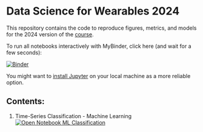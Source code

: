 # Data Science for Wearables 2024

This repository contains the code to reproduce figures, metrics, and models for the 2024 version of the [course]([https://hpi.de/digital-health-cluster/teaching/winter-term-2023-24/data-management-for-digital-health.html](https://hpi.de/studium/im-studium/lehrveranstaltungen/digital-health-ma/lehrveranstaltung/wise-23-24-3862-fundamentals-of-programming-for-digital-health.html)).

To run all notebooks interactively with MyBinder, click here (and wait for a few seconds):

[![Binder](https://mybinder.org/badge_logo.svg)](https://mybinder.org/v2/gh/HPI-CH/DS4W-2024/main)

You might want to [install Jupyter](https://jupyter.org/) on your local machine as a more reliable option.

## Contents:

1. Time-Series Classification - Machine Learning [![Open Notebook ML Classification](https://colab.research.google.com/assets/colab-badge.svg)](https://colab.research.google.com/github/HPI-CH/DS4W-2024/blob/main/1_Classification_ML.ipynb)
